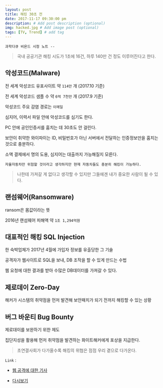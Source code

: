 ```yaml
---
layout: post
title: 해킹 30초 전
date: 2017-11-17 09:30:00 pm
description: # Add post description (optional)
img: hacked.jpg # Add image post (optional)
tags: [TV, Trend] # add tag
---
```


`과학다큐 비욘드 시청 노트 --`

> 국내 공공기관 해킹 시도가 1초에 16건, 하루 140만 건 정도 이루어진다고 한다.

## 악성코드(Malware)

전 세계 악성코드 유포사이트 약 `114만` 개 (2017.10 기준)

전 세계 악성코드 샘플 수 약 `6억 7천만` 개 (2017.9 기준)

악성코드 주요 감염 경로는 `이메일`

심지어, 이력서 파일 안에 악성코드를 심기도 한다.

PC 안에 공인인증서를 훔치는 데 30초도 안 걸린다.

보안이 취약한 와이파이는 ID, 비밀번호가 아닌 서버에서 전달하는 인증정보만을 훔치는 것으로 충분하다.

소액 결제에서 명의 도용, 심지어는 대출까지 가능해질지 모른다.

`자율자동차만 위험할 것이라고 생각하지만 현재 자동차들도 충분히 해킹이 가능하다.`

> 나한테 가져갈 게 없다고 생각할 수 있지만 그들에겐 내가 중요한 사람이 될 수 있다.

## 랜섬웨어(Ransomware)

ransom은 몸값이라는 뜻

2016년 랜섬웨어 피해액 약 `1조 1,294억원`

## 대표적인 해킹 SQL Injection

한 숙박업체가 2017년 4월에 가입자 정보를 유출당한 그 기술

공격자가 웹사이트로 SQL을 보내, DB 조작을 할 수 있게 만드는 수법

웹 요청에 대한 결과를 받아 수많은 DB데이터를 가져갈 수 있다.

## 제로데이 Zero-Day

해커가 시스템의 취약점을 먼저 발견해 보안패치가 되기 전까지 해킹할 수 있는 상황

## 버그 바운티 Bug Bounty

제로데이를 보완하기 위한 제도

집단지성을 활용해 먼저 취약점을 발견하는 화이트해커에게 포상을 지급한다.

> 초연결사회가 다가올수록 해킹의 위협은 점점 우리 곁으로 다가온다.

`Link` : 

* [웹 공격에 대한 기사](http://www.zdnet.co.kr/news/news_view.asp?artice_id=20170522162444)

* [다시보기](http://www.ebs.co.kr/tv/show?prodId=124333&lectId=10784084)